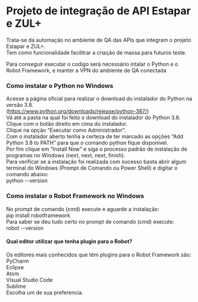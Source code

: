 # Projeto de integração de API Estapar e ZUL+
Trata-se da automação no ambiente de QA das APIs que integram o projeto Estapar e ZUL+.  
Tem como funcionalidade facilitrar a criação de massa para futuros teste.

Para conseguir executar o codigo será necessário intalar o Python e o Robot Framework, e manter a VPN do ambiente de QA conectada

### Como instalar o Python no Windows
Acesse a página oficial para realizar o download do instalador do Python na versão 3.8.  
(https://www.python.org/downloads/release/python-387/)  
Vá até a pasta na qual foi feito o download do instalador do Python 3.8.  
Clique com o botão direito em cima do instalador.  
Clique na opção “Executar como Administrador”.  
Com o instalador aberto tenha a certeza de ter marcado as opções “Add Python 3.8 to PATH” para que o comando python fique disponível.  
Por fim clique em “Install Now” e siga o processo padrão de instalação de programas no Windows (next, next, next, finish).  
Para verificar se a instalação foi realizada com sucesso basta abrir algum terminal do Windows (Prompt de Comando ou Power Shell) e digitar o comando abaixo:  
python --version

### Como instalar o Robot Framework no Windows 

No prompt de comando (cmd) execute e aguarde a instalação:  
pip install robotframework  
Para saber se deu tudo certo no prompt de comando (cmd) execute:  
robot --version  

#### Qual editor utilizar que tenha plugin para o Robot?  
Os editores mais conhecidos que têm plugins para o Robot Framework são:  
PyCharm  
Eclipse  
Atom  
Visual Studio Code  
Sublime  
Escolha um de sua preferencia.  
